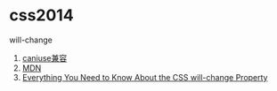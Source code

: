 # css2014
will-change


1. [caniuse兼容](http://caniuse.com/#feat=will-change)
2. [MDN](https://developer.mozilla.org/zh-CN/docs/Web/CSS/will-change)
3. [Everything You Need to Know About the CSS will-change Property](https://dev.opera.com/articles/css-will-change-property/)


